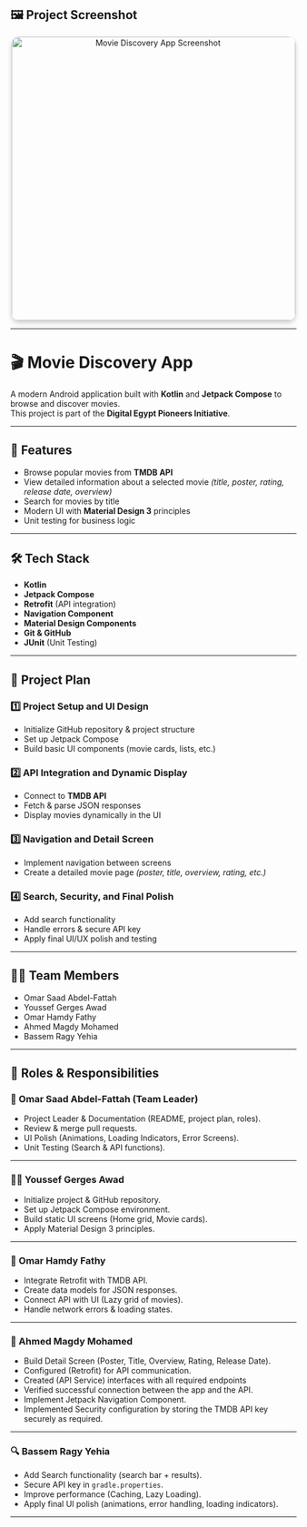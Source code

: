## 🖼️ Project Screenshot  

<p align="center">
  <img src="https://github.com/user-attachments/assets/9c20e682-8e29-471c-a4bc-34a68542ef62" 
       alt="Movie Discovery App Screenshot" 
       width="500" 
       style="border-radius: 13px; box-shadow: 0 4px 8px rgba(0,0,0,0.2);" />
</p>

---

# 🎬 Movie Discovery App  

A modern Android application built with **Kotlin** and **Jetpack Compose** to browse and discover movies.  
This project is part of the **Digital Egypt Pioneers Initiative**.  

---

## 🚀 Features  
- Browse popular movies from **TMDB API**  
- View detailed information about a selected movie *(title, poster, rating, release date, overview)*  
- Search for movies by title  
- Modern UI with **Material Design 3** principles  
- Unit testing for business logic  

---

## 🛠️ Tech Stack  
- **Kotlin**  
- **Jetpack Compose**  
- **Retrofit** (API integration)  
- **Navigation Component**  
- **Material Design Components**  
- **Git & GitHub**  
- **JUnit** (Unit Testing)  

---

## 📅 Project Plan  

### 1️⃣ Project Setup and UI Design  
- Initialize GitHub repository & project structure  
- Set up Jetpack Compose  
- Build basic UI components (movie cards, lists, etc.)  

### 2️⃣ API Integration and Dynamic Display  
- Connect to **TMDB API**  
- Fetch & parse JSON responses  
- Display movies dynamically in the UI  

### 3️⃣ Navigation and Detail Screen  
- Implement navigation between screens  
- Create a detailed movie page *(poster, title, overview, rating, etc.)*  

### 4️⃣ Search, Security, and Final Polish  
- Add search functionality  
- Handle errors & secure API key  
- Apply final UI/UX polish and testing  

---

## 👨‍💻 Team Members  

- Omar Saad Abdel-Fattah  
- Youssef Gerges Awad  
- Omar Hamdy Fathy  
- Ahmed Magdy Mohamed  
- Bassem Ragy Yehia  

---

## 📌 Roles & Responsibilities  

### 👑 Omar Saad Abdel-Fattah (Team Leader)  
- Project Leader & Documentation (README, project plan, roles).  
- Review & merge pull requests.  
- UI Polish (Animations, Loading Indicators, Error Screens).  
- Unit Testing (Search & API functions).  

---

### 👨‍🎨 Youssef Gerges Awad  
- Initialize project & GitHub repository.  
- Set up Jetpack Compose environment.  
- Build static UI screens (Home grid, Movie cards).  
- Apply Material Design 3 principles.  

---

### 🔗 Omar Hamdy Fathy 
- Integrate Retrofit with TMDB API.  
- Create data models for JSON responses.  
- Connect API with UI (Lazy grid of movies).  
- Handle network errors & loading states.  

---

### 📱 Ahmed Magdy Mohamed 
- Build Detail Screen (Poster, Title, Overview, Rating, Release Date).
- Configured (Retrofit) for API communication.
- Created (API Service) interfaces with all required endpoints
- Verified successful connection between the app and the API.
- Implement Jetpack Navigation Component.
- Implemented Security configuration by storing the TMDB API key securely as required.


---

### 🔍 Bassem Ragy Yehia  
- Add Search functionality (search bar + results).  
- Secure API key in `gradle.properties`.  
- Improve performance (Caching, Lazy Loading).  
- Apply final UI polish (animations, error handling, loading indicators).  

---
















